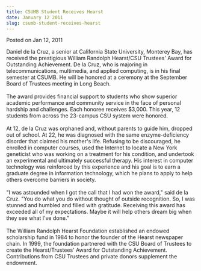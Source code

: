 ```yaml
---
title: CSUMB Student Receives Hearst
date: January 12 2011
slug: csumb-student-receives-hearst
---
```





<span class="date">Posted on Jan 12, 2011    </span>
<p>Daniel de la Cruz, a senior at California State University,
Monterey Bay, has received the prestigious William Randolph
Hearst/CSU Trustees&apos; Award for Outstanding Achievement. De la Cruz,
who is majoring in telecommunications, multimedia, and applied
computing, is in his final semester at CSUMB. He will be honored at
a ceremony at the September Board of Trustees meeting in Long
Beach.<br>
<br>
The award provides financial support to students who show superior
academic performance and community service in the face of personal
hardship and challenges. Each honoree receives $3,000. This year,
12 students from across the 23-campus CSU system were
honored.<br>
<br>
At 12, de la Cruz was orphaned and, without parents to guide him,
dropped out of school. At 22, he was diagnosed with the same
enzyme-deficiency disorder that claimed his mother&apos;s life. Refusing
to be discouraged, he enrolled in computer courses, used the
Internet to locate a New York geneticist who was working on a
treatment for his condition, and undertook an experimental and
ultimately successful therapy. His interest in computer technology
was reinforced by this experience and his goal is to earn a
graduate degree in information technology, which he plans to apply
to help others overcome barriers in society.<br>
<br>
&quot;I was astounded when I got the call that I had won the award,&quot;
said de la Cruz. &quot;You do what you do without thought of outside
recognition. So, I was stunned and humbled and filled with
gratitude. Receiving this award has exceeded all of my
expectations. Maybe it will help others dream big when they see
what I&apos;ve done.&quot;<br>
<br>
The William Randolph Hearst Foundation established an endowed
scholarship fund in 1984 to honor the founder of the Hearst
newspaper chain. In 1999, the foundation partnered with the CSU
Board of Trustees to create the Hearst/Trustees&apos; Award for
Outstanding Achievement. Contributions from CSU Trustees and
private donors supplement the endowment.</br></br></br></br></br></br></br></br></p>





